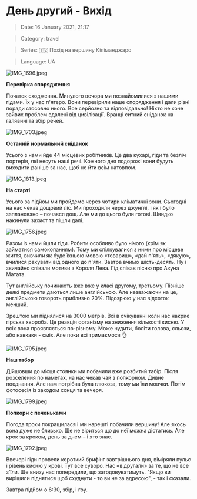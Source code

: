 # День другий - Вихід

> Date: 16 January 2021, 21:17

> Category: travel

> Series: 🇹🇿 Похід на вершину Кіліманджаро

> Language: UA

![IMG_1696.jpeg](https://res.craft.do/user/full/b5a256f3-51ff-c8e5-10fe-9343b6a0451d/doc/8CFFD9DC-FEFB-4032-9136-4283FBDDB20E/1F607A4D-C115-45F6-B30C-9C18871A1245_2/IMG_1696.jpeg)

**Перевірка спорядження**

Початок сходження. Минулого вечора ми познайомилися з нашими гідами. Їх у нас п'ятеро. Вони перевірили наше спорядження і дали різні поради стосовно нього. Все серйозно та відповідально! Ніхто не хоче зайвих проблем вдалені від цивілізації.  Вранці ситний сніданок на галявині та збір речей.

![IMG_1703.jpeg](https://res.craft.do/user/full/b5a256f3-51ff-c8e5-10fe-9343b6a0451d/doc/8CFFD9DC-FEFB-4032-9136-4283FBDDB20E/6EEC61BB-C18F-4FF9-811D-06B33124BBF8_2/IMG_1703.jpeg)

**Останній нормальний сніданок**

Усього з нами йде 44 місцевих робітників. Це два кухарі, гіди та безліч портерів, які несуть наші речі. Кожного дня подорожі вони будуть виходити раніше за нас, щоб не йти всім натовпом.

![IMG_1813.jpeg](https://res.craft.do/user/full/b5a256f3-51ff-c8e5-10fe-9343b6a0451d/doc/8CFFD9DC-FEFB-4032-9136-4283FBDDB20E/5F4AE12B-F3C8-4F68-ACC3-44E2F6567417_2/IMG_1813.jpeg)

**На старті**

Усього за підйом ми пройдемо через чотири кліматичні зони. Сьогодні на нас чекав дощовий ліс. Ми проходили через джунглі, і як і було заплановано – почався дощ. Але ми до цього були готові. Швидко накинули захист та пішли далі.

![IMG_1756.jpeg](https://res.craft.do/user/full/b5a256f3-51ff-c8e5-10fe-9343b6a0451d/doc/8CFFD9DC-FEFB-4032-9136-4283FBDDB20E/8AEDED65-2637-4EBD-9079-BEAA9BE1202A_2/IMG_1756.jpeg)

Разом із нами йшли гіди. Робити особливо було нічого (крім як займатися самокопанням). Тому ми спілкувалися з ними про місцеве життя, вивчили як буде їхньою мовою «товариш», «дай п'ять», «дякую», вчилися рахувати від одного до п'яти. Завтра вчимо шість-десять. Ну і звичайно співали мотиви з Короля Лева. Гід співав пісню про Акуна Матата.

Тут англійську починають вже вже у класі другому, третьому. Пізніше деякі предмети даються лише англійською. Але незважаючи на це, англійською говорять приблизно 20%. Підозрюю у нас відсоток менший.

Зрештою ми піднялися на 3000 метрів. Всі в очікуванні коли нас накриє гірська хвороба. Це реакція організму на зниження кількості кисню. У всіх вона проявляється по-різному. Може нудити, боліти голова, сльози, або навкаки - сміх. Але поки всі тримаємося 👌

![IMG_1795.jpeg](https://res.craft.do/user/full/b5a256f3-51ff-c8e5-10fe-9343b6a0451d/doc/8CFFD9DC-FEFB-4032-9136-4283FBDDB20E/7A1858DB-CB33-4249-A67C-EE23F44B7AAB_2/IMG_1795.jpeg)

**Наш табор**

Дійшовши до місця стоянки ми побачили вже розбитий табір. Після розселення по наметах, на нас чекав чай з попкорном. Дивне поєднання. Але нам потрібна була глюкоза, тому ми їли мовчки. Потім фотосесія із заходом сонця та вечеря.

![IMG_1799.jpeg](https://res.craft.do/user/full/b5a256f3-51ff-c8e5-10fe-9343b6a0451d/doc/8CFFD9DC-FEFB-4032-9136-4283FBDDB20E/900AB346-51B6-4379-B718-26953058B918_2/IMG_1799.jpeg)

**Попкорн с печеньками**

Погода трохи покращилася і ми нарешті побачили вершину! Але якось вона дуже не близько. Ще не віриться що до неї можна дістатись. Але крок за кроком, день за днем – і хто знає.

![IMG_1792.jpeg](https://res.craft.do/user/full/b5a256f3-51ff-c8e5-10fe-9343b6a0451d/doc/8CFFD9DC-FEFB-4032-9136-4283FBDDB20E/AF654F24-6BCE-4CA2-8CFB-2C9A7F8803F7_2/IMG_1792.jpeg)

Ввечері гіди провели короткий брифінг завтрішнього дня, віміряли пульс і рівень кисню у крові. Тут все суворо. Нас «відругали» за те, що не все з'їли. Ще внизу нас попередили, що загодовуватимуть. "Якщо ви вирішили піднятися щоб схуднути - то ви не за адресою", - так і сказали.

Завтра підйом о 6:30, збір, і гоу.

